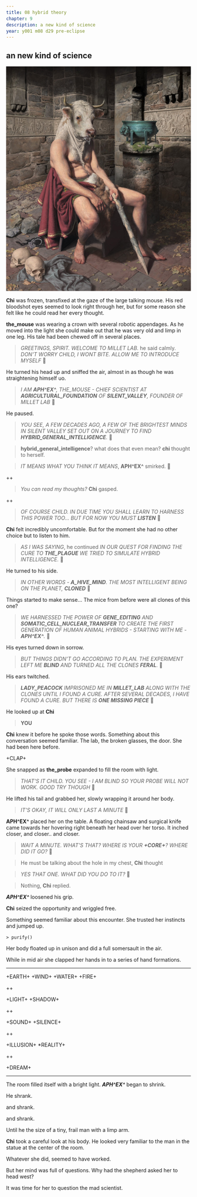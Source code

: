 ```yaml
---
title: 08 hybrid theory
chapter: 9  
description: a new kind of science
year: y001 m08 d29 pre-eclipse
---
```


## an new kind of science

![miotaur](./minotaur.jpeg)

**Chi** was frozen, transfixed at the gaze of the large talking mouse. His red bloodshot eyes seemed to look right through her, but for some reason she felt like he could read her every thought.

**the_mouse** was wearing a crown with several robotic appendages. As he moved into the light she could make out that he was very old and limp in one leg. His tale had been chewed off in several places.

> *GREETINGS, SPIRIT. WELCOME TO MILLET LAB.* he said calmly.
> *DON'T WORRY CHILD, I WONT BITE. ALLOW ME TO INTRODUCE MYSELF* 🐁 

He turned his head up and sniffed the air, almost in as though he was straightening himself uo.

> *I AM ***APH^EX^***, THE_MOUSE - CHIEF SCIENTIST AT **AGRICULTURAL_FOUNDATION** OF **SILENT_VALLEY**, FOUNDER OF MILLET LAB* 🐁

He paused.

>*YOU SEE, A FEW DECADES AGO, A FEW OF THE BRIGHTEST MINDS IN SILENT VALLEY SET OUT ON A JOURNEY TO FIND **HYBRID_GENERAL_INTELLIGENCE**.* 🐁

> **hybrid_general_intelligence**? what does that even mean? **chi** thought to herself.

> *IT MEANS WHAT YOU THINK IT MEANS*, **APH^EX^** smirked. 🐁

++

> *You can read my thoughts?* **Chi** gasped.

++

> *OF COURSE CHILD. IN DUE TIME YOU SHALL LEARN TO HARNESS THIS POWER TOO... BUT FOR NOW YOU MUST **LISTEN*** 🐁

**Chi** felt incredibly uncomfortable. But for the moment she had no other choice but to listen to him.

> *AS I WAS SAYING*, he continued *IN OUR QUEST FOR FINDING THE CURE TO **THE_PLAGUE** WE TRIED TO SIMULATE HYBRID INTELLIGENCE.* 🐁

He turned to his side.

> *IN OTHER WORDS - **A_HIVE_MIND**. THE MOST INTELLIGENT BEING ON THE PLANET, **CLONED*** 🐁

Things started to make sense... The mice from before were all clones of this one?

> *WE HARNESSED THE POWER OF **GENE_EDITING** AND **SOMATIC_CELL_NUCLEAR_TRANSFER** TO CREATE THE FIRST GENERATION OF HUMAN ANIMAL HYBRIDS - STARTING WITH ME - **APH^EX^**.* 🐁

His eyes turned down in sorrow.

> *BUT THINGS DIDN'T GO ACCORDING TO PLAN. THE EXPERIMENT LEFT ME **BLIND** AND TURNED ALL THE CLONES **FERAL**.* 🐁

His ears twitched.

> ***LADY_PEACOCK** IMPRISONED ME IN **MILLET_LAB** ALONG WITH THE CLONES UNTIL I FOUND A CURE. AFTER SEVERAL DECADES, I HAVE FOUND A CURE. BUT THERE IS **ONE MISSING PIECE*** 🐁

He looked up at **Chi**

>**YOU**

**Chi** knew it before he spoke those words. Something about this conversation seemed familiar. The lab, the broken glasses, the door. She had been here before.

+CLAP+

She snapped as **the_probe** expanded to fill the room with light.

>*THAT'S IT CHILD. YOU SEE - I AM BLIND SO YOUR PROBE WILL NOT WORK. GOOD TRY THOUGH* 🐁

He lifted his tail and grabbed her, slowly wrapping it around her body.

>*IT'S OKAY, IT WILL ONLY LAST A MINUTE* 🐁

**APH^EX^** placed her on the table. A floating chainsaw and surgical knife came towards her hovering right beneath her head over her torso. It inched closer, and closer.. and closer.


> *WAIT A MINUTE. WHAT'S THAT? WHERE IS YOUR **+CORE+**? WHERE DID IT GO?* 🐁

> He must be talking about the hole in my chest, **Chi** thought

> *YES THAT ONE. WHAT DID YOU DO TO IT?* 🐁

> Nothing, **Chi** replied.

***APH^EX^*** loosened his grip.

**Chi** seized the opportunity and wriggled free.

Something seemed familiar about this encounter. She trusted her instincts and jumped up.

```
> purify()
```

Her body floated up in unison and did a full somersault in the air.

While in mid air she clapped her hands in to a series of hand formations.

<hr/>

+EARTH+
+WIND+
+WATER+
+FIRE+

++

+LIGHT+
+SHADOW+

++

+SOUND+
+SILENCE+

++

+ILLUSION+
*REALITY+

++

+DREAM+

<hr/>

The room filled itself with a bright light. ***APH^EX^*** began to shrink. 

He shrank.

and shrank. 

and shrank.

Until he the size of a tiny, frail man with a limp arm. 

**Chi** took a careful look at his body. He looked very familiar to the man in the statue at the center of the room.

Whatever she did, seemed to have worked.

But her mind was full of questions. Why had the shepherd asked her to head west?

It was time for her to question the mad scientist.